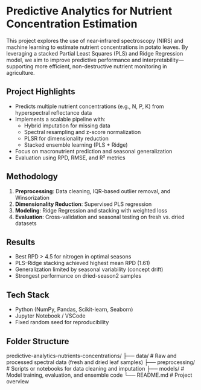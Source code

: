# Predictive Analytics for Nutrient Concentration Estimation

This project explores the use of near-infrared spectroscopy (NIRS) and machine learning to estimate nutrient concentrations in potato leaves. By leveraging a stacked Partial Least Squares (PLS) and Ridge Regression model, we aim to improve predictive performance and interpretability—supporting more efficient, non-destructive nutrient monitoring in agriculture.

## Project Highlights

- Predicts multiple nutrient concentrations (e.g., N, P, K) from hyperspectral reflectance data
- Implements a scalable pipeline with:
  - Hybrid imputation for missing data
  - Spectral resampling and z-score normalization
  - PLSR for dimensionality reduction
  - Stacked ensemble learning (PLS + Ridge)
- Focus on macronutrient prediction and seasonal generalization
- Evaluation using RPD, RMSE, and R² metrics

## Methodology

1. **Preprocessing**: Data cleaning, IQR-based outlier removal, and Winsorization
2. **Dimensionality Reduction**: Supervised PLS regression
3. **Modeling**: Ridge Regression and stacking with weighted loss
4. **Evaluation**: Cross-validation and seasonal testing on fresh vs. dried datasets

## Results

- Best RPD > 4.5 for nitrogen in optimal seasons
- PLS–Ridge stacking achieved highest mean RPD (1.61)
- Generalization limited by seasonal variability (concept drift)
- Strongest performance on dried-season2 samples

## Tech Stack

- Python (NumPy, Pandas, Scikit-learn, Seaborn)
- Jupyter Notebook / VSCode
- Fixed random seed for reproducibility

## Folder Structure
predictive-analytics-nutrients-concentrations/
├── data/ # Raw and processed spectral data (fresh and dried leaf samples)
├── preprocessing/ # Scripts or notebooks for data cleaning and imputation
├── models/ # Model training, evaluation, and ensemble code
└── README.md # Project overview
